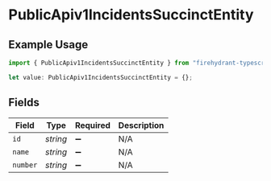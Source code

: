 # PublicApiv1IncidentsSuccinctEntity

## Example Usage

```typescript
import { PublicApiv1IncidentsSuccinctEntity } from "firehydrant-typescript-sdk/models/components";

let value: PublicApiv1IncidentsSuccinctEntity = {};
```

## Fields

| Field              | Type               | Required           | Description        |
| ------------------ | ------------------ | ------------------ | ------------------ |
| `id`               | *string*           | :heavy_minus_sign: | N/A                |
| `name`             | *string*           | :heavy_minus_sign: | N/A                |
| `number`           | *string*           | :heavy_minus_sign: | N/A                |